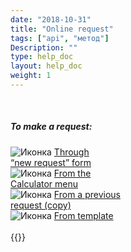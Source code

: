 ```yaml
---
date: "2018-10-31"
title: "Online request"
tags: ["api", "метод"]
Description: ""
type: help_doc
layout: help_doc
weight: 1
---
```


<br/>

##### To make a request:

  </div>
    <div class="row text-inline">
      <div>
       <img src="/img/icon/ico-from-form.png" alt="Иконка">
        <a href="http://my.fesco.com/help/new_order/online_order/from_new_order/">
          Through<br>“new request” form
        </a>
      </div>
      <div>
       <img src="/img/icon/ico-from-calc.png" alt="Иконка">
        <a href="http://my.fesco.com/help/new_order/online_order/from_calculator/">
          From the<br>Calculator menu
        </a>
      </div>
      <div>
       <img src="/img/icon/ico-from-copy.png" alt="Иконка">
        <a href="http://my.fesco.com/help/new_order/online_order/copy/">
          From a previous<br>request (copy)
        </a>
      </div>
      <div>
       <img src="/img/icon/ico-from-template.png" alt="Иконка">
        <a href="http://my.fesco.com/help/new_order/online_order/templates/">
          From template
        </a>
      </div>
    </div>

<br/>
{{<alert icon="info-circle" color="alert1-light" text="Online application/request doesn’t need to be copied in written form. Online request is an official request for transportation." close="false">}}


